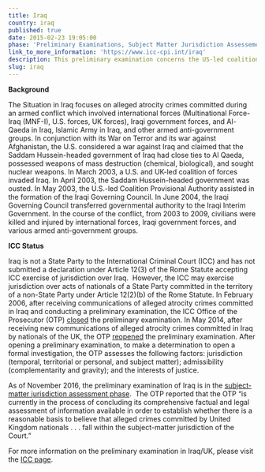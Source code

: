 ```yaml
---
title: Iraq
country: iraq
published: true
date: 2015-02-23 19:05:00
phase: 'Preliminary Examinations, Subject Matter Jurisdiction Assessement'
link_to_more_information: 'https://www.icc-cpi.int/iraq'
description: This preliminary examination concerns the US-led coalition occupation of portions of Iraq between the initial occupation and the subsequent ratification of their presence by the new interim government of Iraq. The preliminary examination is currently in the subject-matter jurisdiction stage.
slug: iraq
---
```



**Background**&nbsp;&nbsp;

The Situation in Iraq focuses on alleged atrocity crimes committed during an armed conflict which involved international forces (Multinational Force-Iraq (MNF-I), U.S. forces, UK forces), Iraqi government forces, and Al-Qaeda in Iraq, Islamic Army in Iraq, and other armed anti-government groups. In conjunction with its War on Terror and its war against Afghanistan, the U.S. considered a war against Iraq and claimed that the Saddam Hussein-headed government of Iraq had close ties to Al Qaeda, possessed weapons of mass destruction (chemical, biological), and sought nuclear weapons. In March 2003, a U.S. and UK-led coalition of forces invaded Iraq. In April 2003, the Saddam Hussein-headed government was ousted. In May 2003, the U.S.-led Coalition Provisional Authority assisted in the formation of the Iraqi Governing Council. In June 2004, the Iraqi Governing Council transferred governmental authority to the Iraqi Interim Government. In the course of the conflict, from 2003 to 2009, civilians were killed and injured by international forces, Iraqi government forces, and various armed anti-government groups.&nbsp;

**ICC Status**&nbsp;&nbsp;

Iraq is not a State Party to the International Criminal Court (ICC) and has not submitted a declaration under Article 12(3) of the Rome Statute accepting ICC exercise of jurisdiction over Iraq.&nbsp; However, the ICC may exercise jurisdiction over acts of nationals of a State Party committed in the territory of a non-State Party under Article 12(2)(b) of the Rome Statute. In February 2006, after receiving communications of alleged atrocity crimes committed in Iraq and conducting a preliminary examination, the ICC Office of the Prosecutor (OTP) [closed](https://www.icc-cpi.int/NR/rdonlyres/04D143C8-19FB-466C-AB77-4CDB2FDEBEF7/143682/OTP_letter_to_senders_re_Iraq_9_February_2006.pdf) the preliminary examination. In May 2014, after receiving new communications of alleged atrocity crimes committed in Iraq by nationals of the UK, the OTP [reopened](https://www.icc-cpi.int/Pages/item.aspx?name=otp-statement-iraq-13-05-2014) the preliminary examination. After opening a preliminary examination, to make a determination to open a formal investigation, the OTP assesses the following factors: jurisdiction (temporal, territorial or personal, and subject matter); admissibility (complementarity and gravity); and the interests of justice.

As of November 2016, the preliminary examination of Iraq is in the [subject-matter jurisdiction assessment phase](https://www.icc-cpi.int/iccdocs/otp/161114-otp-rep-PE_ENG.pdf). &nbsp;The OTP reported that the OTP “is currently in the process of concluding its comprehensive factual and legal assessment of information available in order to establish whether there is a reasonable basis to believe that alleged crimes committed by United Kingdom nationals . . . fall within the subject-matter jurisdiction of the Court.” &nbsp; &nbsp; &nbsp;

For more information on the preliminary examination in Iraq/UK, please visit the [ICC page](https://www.icc-cpi.int/iraq).